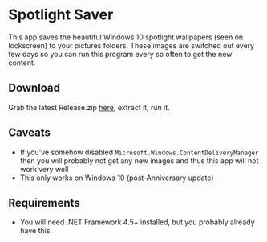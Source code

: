 # Spotlight Saver

This app saves the beautiful Windows 10 spotlight wallpapers (seen on lockscreen) to your pictures folders. These images are switched out every few days so you can run this program every so often to get the new content.

## Download
Grab the latest Release.zip [here](https://github.com/depthbomb/SpotlightSaver/releases/latest), extract it, run it.

## Caveats
* If you've somehow disabled `Microsoft.Windows.ContentDeliveryManager` then you will probably not get any new images and thus this app will not work very well
* This only works on Windows 10 (post-Anniversary update)

## Requirements
* You will need .NET Framework 4.5+ installed, but you probably already have this.